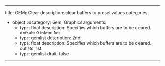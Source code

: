 
---
title: GEMglClear
description: clear buffers to preset values
categories:
  - object
pdcategory: Gem, Graphics
arguments:
    - type: float
      description: Specifies which buffers are to be cleared.
      default: 0
inlets:
  1st:
    - type: gemlist
      description:
  2nd:
    - type: float
      description: Specifies which buffers are to be cleared.
outlets:
  1st:
    - type: gemlist
draft: false
---

